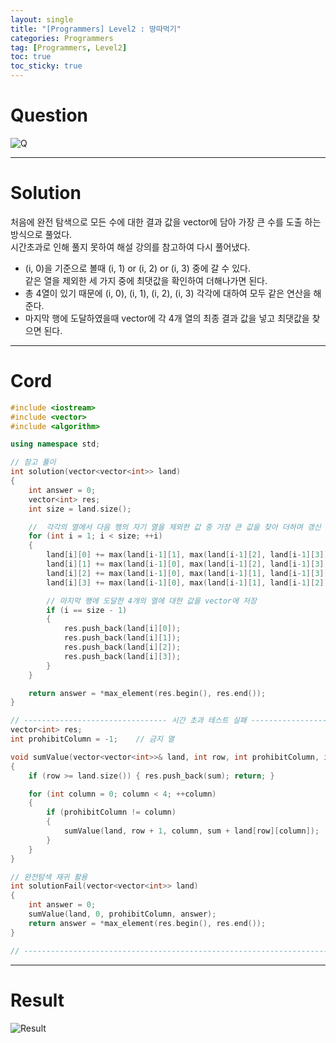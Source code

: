 ```yaml
---
layout: single
title: "[Programmers] Level2 : 땅따먹기"
categories: Programmers
tag: [Programmers, Level2]
toc: true
toc_sticky: true
---
```


# Question
![Q](https://user-images.githubusercontent.com/97664446/200122648-36774a46-3c20-468f-97e3-dd922f399071.PNG)

***

# Solution
처음에 완전 탐색으로 모든 수에 대한 결과 값을 vector에 담아 가장 큰 수를 도출 하는 방식으로 풀었다.  
시간초과로 인해 풀지 못하여 해설 강의를 참고하여 다시 풀어냈다.  

- (i, 0)을 기준으로 볼때 (i, 1) or (i, 2) or (i, 3) 중에 갈 수 있다.  
같은 열을 제외한 세 가지 중에 최댓값을 확인하여 더해나가면 된다.
- 총 4열이 있기 때문에 (i, 0), (i, 1), (i, 2), (i, 3) 각각에 대하여 모두 같은 연산을 해준다.
- 마지막 행에 도달하였을때 vector에 각 4개 열의 최종 결과 값을 넣고 최댓값을 찾으면 된다.

***

# Cord
```c++
#include <iostream>
#include <vector>
#include <algorithm>

using namespace std;

// 참고 풀이
int solution(vector<vector<int>> land)
{
    int answer = 0;
    vector<int> res;
    int size = land.size();

    //  각각의 열에서 다음 행의 자기 열을 제외한 값 중 가장 큰 값을 찾아 더하며 갱신
    for (int i = 1; i < size; ++i)
    {
        land[i][0] += max(land[i-1][1], max(land[i-1][2], land[i-1][3]));
        land[i][1] += max(land[i-1][0], max(land[i-1][2], land[i-1][3]));
        land[i][2] += max(land[i-1][0], max(land[i-1][1], land[i-1][3]));
        land[i][3] += max(land[i-1][0], max(land[i-1][1], land[i-1][2]));

        // 마지막 행에 도달한 4개의 열에 대한 값을 vector에 저장
        if (i == size - 1)
        {
            res.push_back(land[i][0]);
            res.push_back(land[i][1]);
            res.push_back(land[i][2]);
            res.push_back(land[i][3]);
        }
    }

    return answer = *max_element(res.begin(), res.end());
}

// -------------------------------- 시간 초과 테스트 실패 ------------------------------------------------
vector<int> res;
int prohibitColumn = -1;    // 금지 열

void sumValue(vector<vector<int>>& land, int row, int prohibitColumn, int sum)
{
    if (row >= land.size()) { res.push_back(sum); return; }

    for (int column = 0; column < 4; ++column)
    {
        if (prohibitColumn != column)
        {
            sumValue(land, row + 1, column, sum + land[row][column]);
        }
    }
}

// 완전탐색 재귀 활용
int solutionFail(vector<vector<int>> land)
{
    int answer = 0;
    sumValue(land, 0, prohibitColumn, answer);
    return answer = *max_element(res.begin(), res.end());
}

// --------------------------------------------------------------------------------------------------------
```

***

# Result
![Result](https://user-images.githubusercontent.com/97664446/200122649-37c423f8-df99-4513-8654-16a2a4ceb37c.PNG)